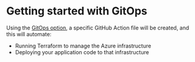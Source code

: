 # Getting started with GitOps

Using the [GitOps option](gitops-overview.md), a specific GitHub Action file will be created, and this will automate:

- Running Terraform to manage the Azure infrastructure
- Deploying your application code to that infrastructure
